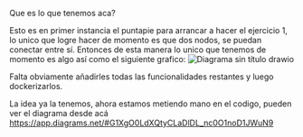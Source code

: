 Que es lo que tenemos aca?

Esto es en primer instancia el puntapie para arrancar a hacer el ejercicio 1, lo unico que logre hacer de momento es que dos nodos, se puedan conectar entre sí.
Entonces de esta manera lo unico que tenemos de momento es algo así como el siguiente grafico:
![Diagrama sin título drawio](https://user-images.githubusercontent.com/91753433/233819167-898dc9d7-4b1b-4411-b6b4-8b0e210d39b3.png)

Falta obviamente añadirles todas las funcionalidades restantes y luego dockerizarlos.


La idea ya la tenemos, ahora estamos metiendo mano en el codigo, pueden ver el diagrama desde acá
https://app.diagrams.net/#G1XgO0LdXQtyCLaDlDL_nc0O1noD1JWuN9
